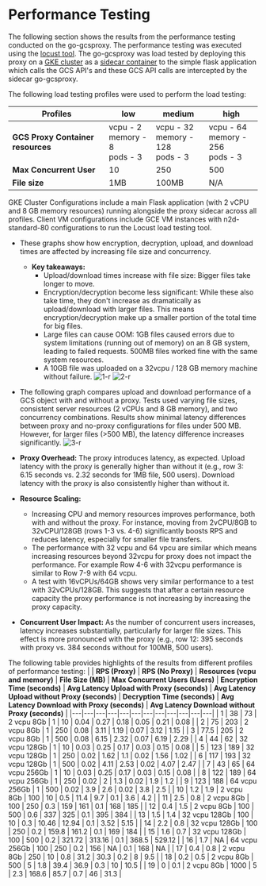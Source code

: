# Performance Testing

The following section shows the results from the performance testing conducted on the go-gcsproxy. The performance testing was executed using the [locust tool](https://locust.io/). The go-gcsproxy was load tested by deploying this proxy on a [GKE cluster](https://cloud.google.com/kubernetes-engine) as a [sidecar container](https://kubernetes.io/docs/concepts/workloads/pods/sidecar-containers/) to the simple flask application which calls the GCS API's and these GCS API calls are intercepted by the sidecar go-gcsproxy.

The following load testing profiles were used to perform the load testing:

| **Profiles** | **low** | **medium** | **high** |
|---|---|---|---|
| **GCS Proxy Container resources** | vcpu - 2<br>memory - 8<br>pods - 3 | vcpu - 32<br>memory - 128<br>pods - 3 | vcpu - 64<br>memory - 256<br>pods - 3 |
| **Max Concurrent User** | 10 | 250 | 500 |
| **File size** | 1MB | 100MB | N/A |

GKE Cluster Configurations include a main Flask application (with 2 vCPU and 8 GB memory resources) running alongside the proxy sidecar across all profiles. Client VM configurations include GCE VM instances with n2d-standard-80 configurations to run the Locust load testing tool.

* These graphs show how encryption, decryption, upload, and download times are affected by increasing file size and concurrency.
  - **Key takeaways:**
    - Upload/download times increase with file size: Bigger files take longer to move.
    - Encryption/decryption become less significant: While these also take time, they don't increase as dramatically as upload/download with larger files. This means encryption/decryption make up a smaller portion of the total time for big files.
    - Large files can cause OOM: 1GB files caused errors due to system limitations (running out of memory) on an 8 GB system, leading to failed requests. 500MB files worked fine with the same system resources.
    - A 10GB file was uploaded on a 32vcpu / 128 GB memory machine without failure.
![1-r](https://github.com/user-attachments/assets/3e8ed2cd-29a6-441b-8e3a-9c2cc435eb06)
![2-r](https://github.com/user-attachments/assets/201bd5dc-5e5c-4d43-a5c8-c9d194509d00)

* The following graph compares upload and download performance of a GCS object with and without a proxy. Tests used varying file sizes, consistent server resources (2 vCPUs and 8 GB memory), and two concurrency combinations. Results show minimal latency differences between proxy and no-proxy configurations for files under 500 MB. However, for larger files (>500 MB), the latency difference increases significantly.
![3-r](https://github.com/user-attachments/assets/6e42b4a3-41e0-4667-b825-d6bd629e9aee)

* **Proxy Overhead:** The proxy introduces latency, as expected. Upload latency with the proxy is generally higher than without it (e.g., row 3: 6.15 seconds vs. 2.32 seconds for 1MB file, 500 users). Download latency with the proxy is also consistently higher than without it.
* **Resource Scaling:** 
  - Increasing CPU and memory resources improves performance, both with and without the proxy. For instance, moving from 2vCPU/8GB to 32vCPU/128GB (rows 1-3 vs. 4-6) significantly boosts RPS and reduces latency, especially for smaller file transfers.
  - The performance with 32 vcpu and 64 vpcu are similar which means increasing resources beyond 32vcpu for proxy does not impact the performance. For example Row 4-6 with 32vcpu performance is similar to Row 7-9 with 64 vcpu.
  - A test with 16vCPUs/64GB shows very similar performance to a test with 32vCPUs/128GB. This suggests that after a certain resource capacity the proxy performance is not increasing by increasing the proxy capacity.
* **Concurrent User Impact:** As the number of concurrent users increases, latency increases substantially, particularly for larger file sizes. This effect is more pronounced with the proxy (e.g., row 12: 395 seconds with proxy vs. 384 seconds without for 100MB, 500 users).

The following table provides highlights of the results from different profiles of performance testing:
|   | **RPS (Proxy)** | **RPS (No Proxy)** | **Resources (vcpu and memory)** | **File Size (MB)** | **Max Concurrent Users (Users)** | **Encryption Time (seconds)** | **Avg Latency Upload with Proxy (seconds)** | **Avg Latency Upload without Proxy (seconds)** | **Decryption Time (seconds)** | **Avg Latency Download with Proxy (seconds)** | **Avg Latency Download without Proxy (seconds)** |
|---|---|---|---|---|---|---|---|---|---|---|---|
| 1 | 38 | 73 | 2 vcpu 8Gb | 1 | 10 | 0.04 | 0.27 | 0.18 | 0.05 | 0.21 | 0.08 |
| 2 | 75 | 203 | 2 vcpu 8Gb | 1 | 250 | 0.08 | 3.11 | 1.19 | 0.07 | 3.12 | 1.15 |
| 3 | 77.5 | 205 | 2 vcpu 8Gb | 1 | 500 | 0.08 | 6.15 | 2.32 | 0.07 | 6.19 | 2.29 |
| 4 | 44 | 62 | 32 vcpu 128Gb | 1 | 10 | 0.03 | 0.25 | 0.17 | 0.03 | 0.15 | 0.08 |
| 5 | 123 | 189 | 32 vcpu 128Gb | 1 | 250 | 0.02 | 1.62 | 1.1 | 0.02 | 1.56 | 1.02 |
| 6 | 117 | 193 | 32 vcpu 128Gb | 1 | 500 | 0.02 | 4.11 | 2.53 | 0.02 | 4.07 | 2.47 |
| 7 | 43 | 65 | 64 vcpu 256Gb | 1 | 10 | 0.03 | 0.25 | 0.17 | 0.03 | 0.15 | 0.08 |
| 8 | 122 | 189 | 64 vcpu 256Gb | 1 | 250 | 0.02 | 2 | 1.3 | 0.02 | 1.9 | 1.2 |
| 9 | 123 | 188 | 64 vcpu 256Gb | 1 | 500 | 0.02 | 3.9 | 2.6 | 0.02 | 3.8 | 2.5 |
| 10 | 1.2 | 1.9 | 2 vcpu 8Gb | 100 | 10 | 0.5 | 11.4 | 9.7 | 0.1 | 3.6 | 4.2 |
| 11 | 2.5 | 0.8 | 2 vcpu 8Gb | 100 | 250 | 0.3 | 159 | 161 | 0.1 | 168 | 185 |
| 12 | 0.4 | 1.5 | 2 vcpu 8Gb | 100 | 500 | 0.6 | 337 | 325 | 0.1 | 395 | 384 |
| 13 | 1.5 | 1.4 | 32 vcpu 128Gb | 100 | 10 | 0.3 | 10.46 | 12.94 | 0.1 | 3.52 | 5.15 |
| 14 | 2.2 | 0.8 | 32 vcpu 128Gb | 100 | 250 | 0.2 | 159.8 | 161.2 | 0.1 | 169 | 184 |
| 15 | 1.6 | 0.7 | 32 vcpu 128Gb | 100 | 500 | 0.2 | 321.72 | 313.16 | 0.1 | 368.5 | 529.12 |
| 16 | 1.7 | NA | 64 vcpu 256Gb | 100 | 250 | 0.2 | 156 | NA | 0.1 | 168 | NA |
| 17 | 0.4 | 0.8 | 2 vcpu 8Gb | 250 | 10 | 0.8 | 31.2 | 30.3 | 0.2 | 8 | 9.5 |
| 18 | 0.2 | 0.5 | 2 vcpu 8Gb | 500 | 5 | 1.8 | 39.4 | 36.9 | 0.3 | 10 | 10.5 |
| 19 | 0 | 0.1 | 2 vcpu 8Gb | 1000 | 5 | 2.3 | 168.6 | 85.7 | 0.7 | 46 | 31.3 |
